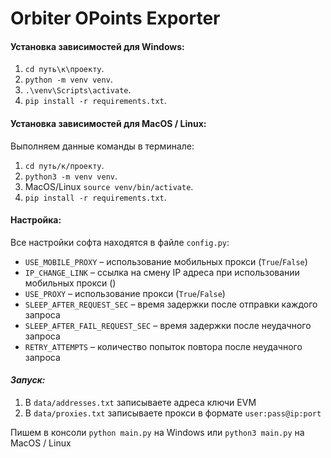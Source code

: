 # Orbiter OPoints Exporter

#### Установка зависимостей для Windows:

1. `cd путь\к\проекту`.
2. `python -m venv venv`.
3. `.\venv\Scripts\activate`.
4. `pip install -r requirements.txt`.

#### Установка зависимостей для MacOS / Linux:

Выполняем данные команды в терминале:

1. `cd путь/к/проекту`.
2. `python3 -m venv venv`.
3. MacOS/Linux `source venv/bin/activate`.
4. `pip install -r requirements.txt`.

#### Настройка:
Все настройки софта находятся в файле `config.py`:
- ``USE_MOBILE_PROXY`` – использование мобильных прокси (``True``/``False``)
- ``IP_CHANGE_LINK`` – ссылка на смену IP адреса при использовании мобильных прокси ()
- ``USE_PROXY`` – использование прокси (``True``/``False``)
- ``SLEEP_AFTER_REQUEST_SEC`` – время задержки после отправки каждого запроса
- ``SLEEP_AFTER_FAIL_REQUEST_SEC`` – время задержки после неудачного запроса
- ``RETRY_ATTEMPTS`` – количество попыток повтора после неудачного запроса

#### *Запуск:*

1. В `data/addresses.txt` записываете адреса ключи EVM
2. В `data/proxies.txt` записываете прокси в формате `user:pass@ip:port`

Пишем в консоли `python main.py` на Windows или `python3 main.py` на MacOS / Linux